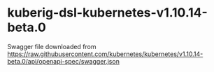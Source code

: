 # kuberig-dsl-kubernetes-v1.10.14-beta.0

Swagger file downloaded from https://raw.githubusercontent.com/kubernetes/kubernetes/v1.10.14-beta.0/api/openapi-spec/swagger.json
